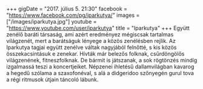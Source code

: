 +++
gigDate = "2017. július 5. 21:30"
facebook = "https://www.facebook.com/pg/iparkutya/"
images = ["/images/iparkutya.jpg"]
youtube = "https://www.youtube.com/user/iparkutya"
title = "Iparkutya"
+++
Együtt zenélő baráti társaság, ami azért eredményez mégiscsak tartalmas világzenét, mert a barátságuk lényege a közös zenélésben rejlik. Az Iparkutya tagjai együtt zenélve váltak nagyjából felnőtté, s kis közös összekacsintásuk e zenekar. Hívták már belezős folknak, csűrdöngölős világzenének, fitneszfolknak. De bármit is játszanak, a sok rögtönzés mindíg izgalmassá teszi a koncertjeiket. Népzenei ihletésű dallamvilágban kavarog a hegedű szólama a szaxofonéval, s alá a didgeridoo szőnyegén gurul tova a régi ritmusok útjain táncoló lábunk.
